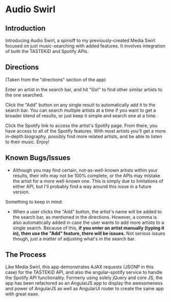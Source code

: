 # Audio Swirl

## Introduction

Introducing Audio Swirl, a spinoff to my previously-created Media Swirl focused on just music-searching with added features. It involves integration of both the TASTEKiD and Spotify APIs.

## Directions

(Taken from the "directions" section of the app)

Enter an artist in the search bar, and hit "Go!" to find other similar artists to the one searched.

Click the "Add" button on any single result to automatically add it to the search bar. You can search multiple artists at a time if you want to get a broader blend of results, or just keep it simple and search one at a time.

Click the Spotify link to access the artist's Spotify page. From there, you have access to all of the Spotify features. With most artists you'll get a more in-depth biography, possibly find more related artists, and be able to listen to their music.
Enjoy!

## Known Bugs/Issues

* Although you may find certain, not-as-well-known artists within your results, their info may not be 100% complete, or the APIs may mistake the artist for a more well-known one. This is simply due to limitations of either API, but I'll probably find a way around this issue in a future version. 

Something to keep in mind:

* When a user clicks the "Add" button, the artist's name will be added to the search bar, as mentioned in the directions. However, a comma is also automatically added in case the user wants to add more artists to a single search. Because of this, **if you enter an artist manually (typing it in), then use the "Add" feature, there will be issues.** Not serious issues though, just a matter of adjusting what's in the search bar. 

## The Process

Like Media Swirl, this app demonstrates AJAX requests (JSONP in this case) for the TASTEKiD API, and also the angular-spotify service to handle the Spotify API functionality. Formerly using solely jQuery and core JS, the app has been refactored as an AngularJS app to display the awesomeness and power of AngularJS as well as AngularUI router to create the same app with great ease.


